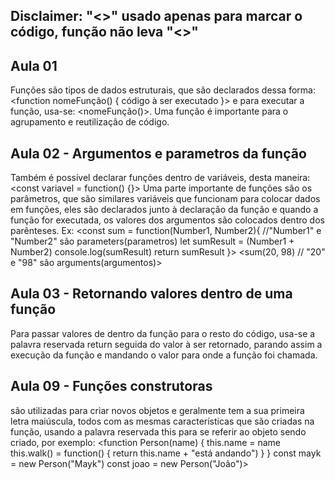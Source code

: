 ## Disclaimer: "<>" usado apenas para marcar o código, função não leva "<>"
## Aula 01
Funções são tipos de dados estruturais, que são declarados dessa forma:
    <function nomeFunção() { código à ser executado }> 
e para executar a função, usa-se:
    <nomeFunção()>. Uma função é importante para o agrupamento e reutilização de código.


## Aula 02 - Argumentos e parametros da função 
Também é possível declarar funções dentro de variáveis, desta maneira:
    <const variavel = function() {}>
Uma parte importante de funções são os parâmetros, que são similares variáveis que funcionam para colocar dados em funções, eles são declarados junto à declaração da função e quando a função for executada, os valores dos argumentos são colocados dentro dos parênteses.
Ex: <const sum = function(Number1, Number2){            //"Number1" e "Number2" são parameters(parametros)
     let sumResult = (Number1 + Number2)
     console.log(sumResult)
     return sumResult
}>
<sum(20, 98) // "20" e "98" são arguments(argumentos)>

## Aula 03 - Retornando valores dentro de uma função
Para passar valores de dentro da função para o resto do código, usa-se a palavra reservada return seguida do valor à ser retornado, parando assim a execução da função e mandando o valor para onde a função foi chamada.



## Aula 09 - Funções construtoras
são utilizadas para criar novos objetos e geralmente tem a sua primeira letra maiúscula, todos com as mesmas características que são criadas na função, usando a palavra reservada this para se referir ao objeto sendo criado, por exemplo:
<function Person(name) {
	this.name = name
	this.walk() = function() {
		return this.name + "está andando")
	}
}
const mayk = new Person("Mayk")
const joao = new Person("João")>

